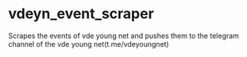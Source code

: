 # vdeyn_event_scraper
Scrapes the events of vde young net and pushes them to the telegram channel of the vde young net(t.me/vdeyoungnet)
